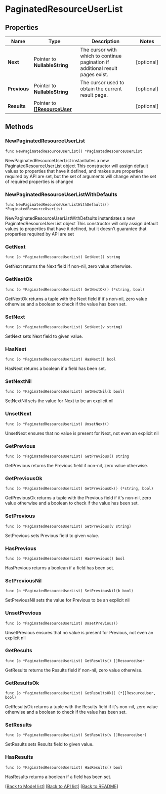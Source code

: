 # PaginatedResourceUserList

## Properties

Name | Type | Description | Notes
------------ | ------------- | ------------- | -------------
**Next** | Pointer to **NullableString** | The cursor with which to continue pagination if additional result pages exist. | [optional] 
**Previous** | Pointer to **NullableString** | The cursor used to obtain the current result page. | [optional] 
**Results** | Pointer to [**[]ResourceUser**](ResourceUser.md) |  | [optional] 

## Methods

### NewPaginatedResourceUserList

`func NewPaginatedResourceUserList() *PaginatedResourceUserList`

NewPaginatedResourceUserList instantiates a new PaginatedResourceUserList object
This constructor will assign default values to properties that have it defined,
and makes sure properties required by API are set, but the set of arguments
will change when the set of required properties is changed

### NewPaginatedResourceUserListWithDefaults

`func NewPaginatedResourceUserListWithDefaults() *PaginatedResourceUserList`

NewPaginatedResourceUserListWithDefaults instantiates a new PaginatedResourceUserList object
This constructor will only assign default values to properties that have it defined,
but it doesn't guarantee that properties required by API are set

### GetNext

`func (o *PaginatedResourceUserList) GetNext() string`

GetNext returns the Next field if non-nil, zero value otherwise.

### GetNextOk

`func (o *PaginatedResourceUserList) GetNextOk() (*string, bool)`

GetNextOk returns a tuple with the Next field if it's non-nil, zero value otherwise
and a boolean to check if the value has been set.

### SetNext

`func (o *PaginatedResourceUserList) SetNext(v string)`

SetNext sets Next field to given value.

### HasNext

`func (o *PaginatedResourceUserList) HasNext() bool`

HasNext returns a boolean if a field has been set.

### SetNextNil

`func (o *PaginatedResourceUserList) SetNextNil(b bool)`

 SetNextNil sets the value for Next to be an explicit nil

### UnsetNext
`func (o *PaginatedResourceUserList) UnsetNext()`

UnsetNext ensures that no value is present for Next, not even an explicit nil
### GetPrevious

`func (o *PaginatedResourceUserList) GetPrevious() string`

GetPrevious returns the Previous field if non-nil, zero value otherwise.

### GetPreviousOk

`func (o *PaginatedResourceUserList) GetPreviousOk() (*string, bool)`

GetPreviousOk returns a tuple with the Previous field if it's non-nil, zero value otherwise
and a boolean to check if the value has been set.

### SetPrevious

`func (o *PaginatedResourceUserList) SetPrevious(v string)`

SetPrevious sets Previous field to given value.

### HasPrevious

`func (o *PaginatedResourceUserList) HasPrevious() bool`

HasPrevious returns a boolean if a field has been set.

### SetPreviousNil

`func (o *PaginatedResourceUserList) SetPreviousNil(b bool)`

 SetPreviousNil sets the value for Previous to be an explicit nil

### UnsetPrevious
`func (o *PaginatedResourceUserList) UnsetPrevious()`

UnsetPrevious ensures that no value is present for Previous, not even an explicit nil
### GetResults

`func (o *PaginatedResourceUserList) GetResults() []ResourceUser`

GetResults returns the Results field if non-nil, zero value otherwise.

### GetResultsOk

`func (o *PaginatedResourceUserList) GetResultsOk() (*[]ResourceUser, bool)`

GetResultsOk returns a tuple with the Results field if it's non-nil, zero value otherwise
and a boolean to check if the value has been set.

### SetResults

`func (o *PaginatedResourceUserList) SetResults(v []ResourceUser)`

SetResults sets Results field to given value.

### HasResults

`func (o *PaginatedResourceUserList) HasResults() bool`

HasResults returns a boolean if a field has been set.


[[Back to Model list]](../README.md#documentation-for-models) [[Back to API list]](../README.md#documentation-for-api-endpoints) [[Back to README]](../README.md)



